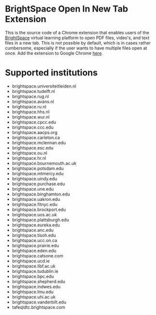 # BrightSpace Open In New Tab Extension
This is the source code of a Chrome extension that enables users of the [BrightSpace](https://www.d2l.com/nl/brightspace/) virtual learning platform to open PDF files,
video's, and text files in a new tab. This is not possible by default, which is in cases rather cumbersome, especially if the user wants to have multiple files open at
once. Add the extension to Google Chrome [here](https://chrome.google.com/webstore/detail/brightspace-open-in-new-t/doamghilakklioaodepimlcnlicjlcpp).

# Supported institutions
 - brightspace.universiteitleiden.nl
 - brightspace.tudelft.nl
 - brightspace.rug.nl
 - brightspace.avans.nl
 - brightspace.ru.nl
 - brightspace.hhs.nl
 - brightspace.wur.nl
 - brightspace.cpcc.edu
 - brightspace.ccc.edu
 - brightspace.aacps.org
 - brightspace.carleton.ca
 - brightspace.mclennan.edu
 - brightspace.esc.edu
 - brightspace.ou.nl
 - brightspace.hr.nl
 - brightspace.bournemouth.ac.uk
 - brightspace.potsdam.edu
 - brightspace.mtmercy.edu
 - brightspace.uindy.edu
 - brightspace.purchase.edu
 - brightspace.une.edu
 - brightspace.binghamton.edu
 - brightspace.uakron.edu
 - brightspace.fitnyc.edu
 - brightspace.brockport.edu
 - brightspace.uos.ac.uk
 - brightspace.plattsburgh.edu
 - brightspace.eureka.edu
 - brightspace.anc.edu
 - brightspace.tisoh.edu
 - brightspace.ucc.on.ca
 - brightspace.prairie.edu
 - brightspace.eden.edu
 - brightspace.catsone.com
 - brightspace.ucd.ie
 - brightspace.libf.ac.uk
 - brightspace.tudublin.ie
 - brightspace.bpc.edu
 - brightspace.shepherd.edu
 - brightspace.indwes.edu
 - brightspace.lmu.edu
 - brightspace.uhi.ac.uk
 - brightspace.vanderbilt.edu
 - tafeqldtc.brightspace.com
